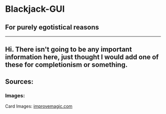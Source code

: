 # Blackjack-GUI
## For purely egotistical reasons
---
Hi. There isn't going to be any important information here, just thought I would add one of these for completionism or something.
---
## Sources:
### Images:
   Card Images: [improvemagic.com](https://www.improvemagic.com/all-playing-cards-names-with-pictures/)

